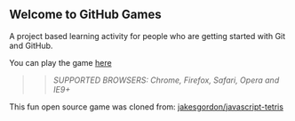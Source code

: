 ## Welcome to GitHub Games

A project based learning activity for people who are getting started with Git and GitHub.

You can play the game [here](https://hirocueki.github.io/github-games/)

>> _*SUPPORTED BROWSERS*: Chrome, Firefox, Safari, Opera and IE9+_

This fun open source game was cloned from: [jakesgordon/javascript-tetris](https://github.com/jakesgordon/javascript-tetris)
